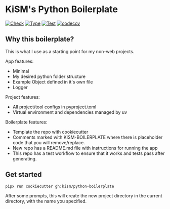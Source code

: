 # KiSM's Python Boilerplate

[![Check](https://github.com/kism/python-boilerplate/actions/workflows/check.yml/badge.svg)](https://github.com/kism/python-boilerplate/actions/workflows/check.yml)
[![Type](https://github.com/kism/python-boilerplate/actions/workflows/check_types.yml/badge.svg)](https://github.com/kism/python-boilerplate/actions/workflows/check_types.yml)
[![Test](https://github.com/kism/python-boilerplate/actions/workflows/test.yml/badge.svg)](https://github.com/kism/python-boilerplate/actions/workflows/test.yml)
[![codecov](https://codecov.io/github/kism/python-boilerplate/graph/badge.svg?token=NARIB5JF9M)](https://codecov.io/github/kism/python-boilerplate)

## Why this boilerplate?

This is what I use as a starting point for my non-web projects.

App features:

- Minimal
- My desired python folder structure
- Example Object defined in it's own file
- Logger

Project features:

- All project/tool configs in pyproject.toml
- Virtual environment and dependencies managed by uv

Boilerplate features:

- Template the repo with cookiecutter
- Comments marked with KISM-BOILERPLATE where there is placeholder code that you will remove/replace.
- New repo has a README.md file with instructions for running the app
- This repo has a test workflow to ensure that it works and tests pass after generating.

## Get started

```bash
pipx run cookiecutter gh:kism/python-boilerplate
```

After some prompts, this will create the new project directory in the current directory, with the name you specified.
